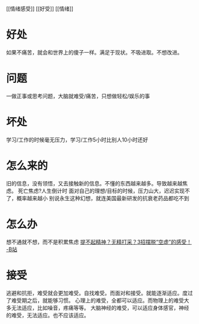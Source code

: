 [[情绪感受]]
[[好受]]
[[情绪]]
# 好处
如果不痛苦，就会和世界上的傻子一样。满足于现状。不吸进取。不想改进。
# 问题
一做正事或思考问题，大脑就难受/痛苦，只想做轻松/娱乐的事
# 坏处
学习/工作的时候毫无压力，学习/工作5小时比别人10小时还好


# 怎么来的
旧的信息，没有领悟，又去接触新的信息。不懂的东西越来越多。导致越来越焦虑。
死亡焦虑?人生倒计时
面对自己的理想/目标的时候，压力山大，迟迟实现不了，概率越来越小
别说永生这种幻想，就连美国最新研发的抗衰老药品都吃不到

# 怎么办
想不通就不想，而不是积累焦虑
[提不起精神？无精打采？3招摆脱“空虚”的感受！ -B站](https://www.bilibili.com/video/BV1UJ411173q?p=2)

# 接受
 逃避和抗拒，难受就会更加难受。自找难受。而面对和接受。就能逐渐适应。度过了难受期之后，就能够习惯。
心理上的难受，全都可以适应。而物理上的难受大多无法适应，比如噪音，疼痛等等。
大脑神经的难受，可以适应身体感官，神经的难受，无法适应。也不应该适应。
